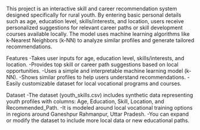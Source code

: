This project is an interactive skill and career recommendation system designed specifically for rural youth. By entering basic personal details such as age, education level, skills/interests, and location, users receive personalized suggestions for relevant career paths or skill development courses available locally. The model uses machine learning algorithms like k-Nearest Neighbors (k-NN) to analyze similar profiles and generate tailored recommendations.

Features
-Takes user inputs for age, education level, skills/interests, and location.
-Provides top skill or career path suggestions based on local opportunities.
-Uses a simple and interpretable machine learning model (k-NN).
-Shows similar profiles to help users understand recommendations.
-Easily customizable dataset for local vocational programs and courses.

Dataset
-The dataset (youth_skills.csv) includes synthetic data representing youth profiles with columns: Age, Education, Skill, Location, and Recommended_Path.
-It is modeled around local vocational training options in regions around Ganeshpur Rahmanpur, Uttar Pradesh.
-You can expand or modify the dataset to include more local data or new educational paths.
